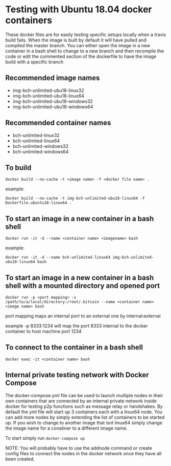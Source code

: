 # Testing with Ubuntu 18.04 docker containers

These docker files are for easily testing specific setups locally when a travis build fails. 
When the image is built by default it will have pulled and compiled the master branch. You can either open the image in a new
container in a bash shell to change to a new branch and then recompile the code
or edit the commented section of the dockerfile to have the image build with a specific branch

## Recommended image names
- img-bch-unlimited-ubu18-linux32
- img-bch-unlimited-ubu18-linux64
- img-bch-unlimited-ubu18-windows32
- img-bch-unlimited-ubu18-windows64

## Recommended container names
- bch-unlimited-linux32
- bch-unlimited-linux64
- bch-unlimited-windows32
- bch-unlimited-windows64

## To build
`docker build --no-cache -t <image name> -f <docker file name> .`

example: 

`docker build --no-cache -t img-bch-unlimited-ubu18-linux64 -f Dockerfile.ubuntu18-linux64 .`

## To start an image in a new container in a bash shell
`docker run -it -d --name <container name> <imagename> bash`

example: 

`docker run -it -d --name bch-unlimited-linux64 img-bch-unlimited-ubu18-linux64 bash`

## To start an image in a new container in a bash shell with a mounted directory and opened port
```
docker run -p <port mapping> -v /path/to/a/local/directory:/root/.bitcoin --name <container name> <image name> bash
```

port mapping maps an internal port to an external one by internal:external

example -p 8333:1234 will map the port 8333 internal to the docker container to host machine port 1234

## To connect to the container in a bash shell
`docker exec -it <container name> bash`






## Internal private testing network with Docker Compose
The docker-compose.yml file can be used to launch multiple nodes in their own containers that are connected by an internal private network inside docker for testing p2p functions such as message relay or handshakes. By default the yml file will start up 3 containers each with a linux64 node. You can add more nodes by simply extending the list of containers to be started up. If you wish to change to another image that isnt linux64 simply change the image name for a conatiner to a different image name. 

To start simply run `docker-compose up`

NOTE: You will probably have to use the addnode command or create config files to connect the nodes in the docker network once they have all been created. 
